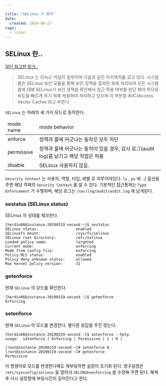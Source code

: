 ```yaml
---

title: "SELinux 가 뭐지"
date:
  created: 2019-08-27
tags:
  - linux
---
```


## SELinux 란..

[일단 참고한 링크..](https://www.lesstif.com/pages/viewpage.action?pageId=18219476#SELinux사용하기-SELinux아키텍처)

> SELinux 는 리눅스 커널의 일부이며 다음과 같은 아키텍처를 갖고 있다. 시스템 콜은 SELinux 보안 모듈을 통해 보안 정책을 질의한 후에 처리되며 모든 시스템 콜에 대해 SELinux가 보안 정책을 확인해서 접근 허용 여부를 판단 해야 하므로 속도를 빠르게 하기 위해 캐슁하여 처리하고 있으며 이 부분을 AVC(Access Vector Cache) 라고 부른다.

`SELinux` 는 아래의 세 가지 모드로 동작한다.

<table class="pure-table">
  <thead>
    <tr>
      <td>mode name</td>
      <td>mode behavior</td>
    </tr>
  </thead>
  <tbody>
    <tr>
      <td>enforce</td>
      <td>정책과 룰에 어긋나는 동작은 모두 차단</td>
    </tr>
    <tr>
      <td>permissive</td>
      <td>정책과 룰에 어긋나는 동작이 있을 경우, 감사 로그(audit log)를 남기고 해당 작업은 허용</td>
    </tr>
    <tr>
      <td>disable</td>
      <td>SELinux 사용하지 않음.</td>
    </tr>
  </tbody>
</table>

`Security Context` 는 사용자, 역할, 타입, 레벨 로 이루어져있다.
`ls` , `ps` 에 `-Z` 옵션을 주면 해당 객체의 `Security Context` 를 알 수 있다.
기본적인 접근통제는 `Type Enforcement` 가 수행하며, 해당 로그는 `/var/log/audit/audit.log` 에 남게된다.

### sestatus (SELinux status)

SELinux 의 상태를 체크한다.

``` shell
[herdin86@instance-20190319-second ~]$ sestatus
SELinux status:                 enabled
SELinuxfs mount:                /sys/fs/selinux
SELinux root directory:         /etc/selinux
Loaded policy name:             targeted
Current mode:                   enforcing
Mode from config file:          enforcing
Policy MLS status:              enabled
Policy deny_unknown status:     allowed
Max kernel policy version:      31
```

### getenforce

현재 `SELinux` 의 모드를 확인한다.

``` shell
[herdin86@instance-20190319-second ~]$ getenforce
Enforcing
```

### setenforce

현재 `SELinux` 의 모드를 변경한다. 별다른 응답을 주진 않는다.

``` shell
[herdin86@instance-20190319-second ~]$ setenforce --help
usage:  setenforce [ Enforcing | Permissive | 1 | 0 ]

[root@instance-20190319-second ~]# setenforce 0
[root@instance-20190319-second ~]# getenforce
Permissive
```

이 명령어로 모드를 변경한다해도 재부팅하면 설정이 초기화 된다.
영구설정은 `/etc/sysconfig/selinux` 을 열어서 `SELINUX=enforcing` 을 수정해 주면 된다.
해제 후 다시 설정할때 부팅시간이 길어진다고 한다.
